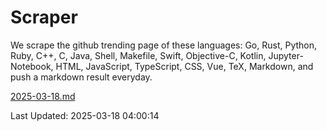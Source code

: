 # Scraper

We scrape the github trending page of these languages: Go, Rust, Python, Ruby, C++, C, Java, Shell, Makefile, Swift, Objective-C, Kotlin, Jupyter-Notebook, HTML, JavaScript, TypeScript, CSS, Vue, TeX, Markdown, and push a markdown result everyday.

[2025-03-18.md](https://github.com/yangwenmai/github-trending-backup/blob/master/2025-03-18.md)

Last Updated: 2025-03-18 04:00:14